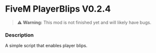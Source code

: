 # FiveM PlayerBlips V0.2.4
> :warning: **Warning:** This mod is not finished yet and will likely have bugs.

### Description
A simple script that enables player blips.
